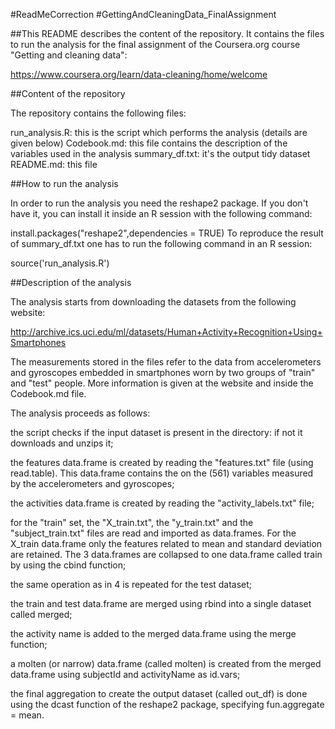 #ReadMeCorrection
#GettingAndCleaningData_FinalAssignment

##This README describes the content of the repository. It contains the files to run the analysis for the final assignment of the Coursera.org course "Getting and cleaning data":

https://www.coursera.org/learn/data-cleaning/home/welcome

##Content of the repository

The repository contains the following files:

run_analysis.R: this is the script which performs the analysis (details are given below)
Codebook.md: this file contains the description of the variables used in the analysis
summary_df.txt: it's the output tidy dataset
README.md: this file

##How to run the analysis

In order to run the analysis you need the reshape2 package. If you don't have it, you can install it inside an R session with the following command:

install.packages("reshape2",dependencies = TRUE)
To reproduce the result of summary_df.txt one has to run the following command in an R session:

source('run_analysis.R')

##Description of the analysis

The analysis starts from downloading the datasets from the following website:

http://archive.ics.uci.edu/ml/datasets/Human+Activity+Recognition+Using+Smartphones


The measurements stored in the files refer to the data from accelerometers and gyroscopes embedded in smartphones worn by two groups of "train" and "test" people. More information is given at the website and inside the Codebook.md file.

The analysis proceeds as follows:

the script checks if the input dataset is present in the directory: if not it downloads and unzips it;


the features data.frame is created by reading the "features.txt" file (using read.table). This data.frame contains the on the (561) variables measured by the accelerometers and gyroscopes;


the activities data.frame is created by reading the "activity_labels.txt" file;


for the "train" set, the "X_train.txt", the "y_train.txt" and the "subject_train.txt" files are read and imported as data.frames. For the X_train data.frame only the features related to mean and standard deviation are retained. The 3 data.frames are collapsed to one data.frame called train by using the cbind function;


the same operation as in 4 is repeated for the test dataset;


the train and test data.frame are merged using rbind into a single dataset called merged;


the activity name is added to the merged data.frame using the merge function;


a molten (or narrow) data.frame (called molten) is created from the merged data.frame using subjectId and activityName as id.vars;


the final aggregation to create the output dataset (called out_df) is done using the dcast function of the reshape2 package, specifying fun.aggregate = mean.
